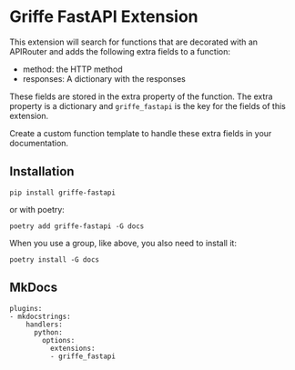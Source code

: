 Griffe FastAPI Extension
========================

This extension will search for functions that are decorated with an APIRouter and adds the following extra
fields to a function:

+ method: the HTTP method
+ responses: A dictionary with the responses

These fields are stored in the extra property of the function. The extra property is a dictionary and `griffe_fastapi`
is the key for the fields of this extension.

Create a custom function template to handle these extra fields in your documentation.

Installation
------------

````
pip install griffe-fastapi
````

or with poetry:

````
poetry add griffe-fastapi -G docs
````

When you use a group, like above, you also need to install it:

````
poetry install -G docs
````

MkDocs
------

````
plugins:
- mkdocstrings:
    handlers:
      python:
        options:
          extensions:
          - griffe_fastapi
````
